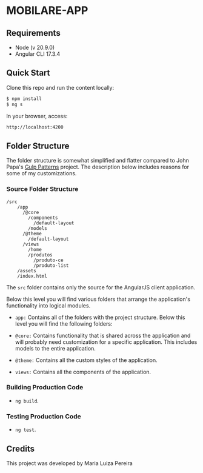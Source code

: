 # MOBILARE-APP

## Requirements

- Node (v 20.9.0)
- Angular CLI 17.3.4

## Quick Start
Clone this repo and run the content locally:
```bash
$ npm install
$ ng s
```
In your browser, access:
```bash
http://localhost:4200
```

## Folder Structure

The folder structure is somewhat simplified and flatter compared to John Papa's [Gulp Patterns](https://github.com/johnpapa/gulp-patterns) project. The description below includes reasons for some of my customizations.

### Source Folder Structure

```
/src
    /app
      /@core
        /components
          /default-layout
        /models
      /@theme
        /default-layout
      /views
        /home
        /produtos
          /produto-ce
          /produto-list
    /assets
    /index.html
```

The `src` folder contains only the source for the AngularJS client application. 

Below this level you will find various folders that arrange the application's functionality into logical modules.

- `app:` Contains all of the folders with the project structure. Below this level you will find the following folders:

- `@core:` Contains functionality that is shared across the application and will probably need customization for a specific application. This includes models to the entire application.

- `@theme:` Contains all the custom styles of the application.

- `views:` Contains all the components of the application. 

### Building Production Code

- `ng build`.

### Testing Production Code

- `ng test`.

## Credits
This project was developed by Maria Luiza Pereira
